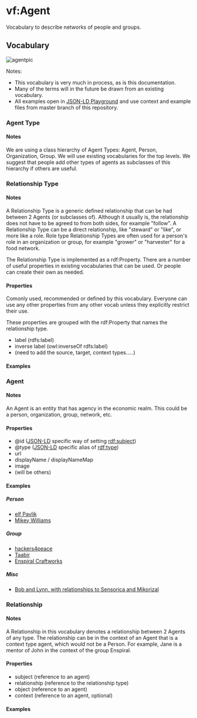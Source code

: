# vf:Agent

Vocabulary to describe networks of people and groups.

## Vocabulary

![agentpic](https://raw.githubusercontent.com/valueflows/agent/master/assets/agent.png)

Notes: 
* This vocabulary is very much in process, as is this documentation. 
* Many of the terms will in the future be drawn from an existing vocabulary.
* All examples open in [JSON-LD Playground](http://json-ld.org/playground)
and use context and example files from master branch of this repository.

### Agent Type

#### Notes

We are using a class hierarchy of Agent Types: Agent, Person, Organization, Group.  We will use existing vocabularies for the top levels.  We suggest that people add other types of agents as subclasses of this hierarchy if others are useful.

### Relationship Type

#### Notes

A Relationship Type is a generic defined relationship that can be had between 2 Agents (or subclasses of). Although it usually is, the relationship does not have to be agreed to from both sides, for example "follow".   A Relationship Type can be a direct relationship, like "steward" or "like", or more like a role.  Role type Relationship Types are often used for a person's role in an organization or group, for example "grower" or "harvester" for a food network.

The Relationship Type is implemented as a rdf:Property.  There are a number of useful properties in existing vocabularies that can be used.  Or people can create their own as needed.

#### Properties

Comonly used, recommended or defined by this vocabulary. Everyone can use any other properties from any other vocab unless they explicitly restrict their use.

These properties are grouped with the rdf:Property that names the relationship type.

* label (rdfs:label)
* inverse label (owl:inverseOf rdfs:label)
* (need to add the source, target, context types.....)

#### Examples

### Agent

#### Notes

An Agent is an entity that has agency in the economic realm.  This could be a person, organization, group, network, etc.  

#### Properties

* @id ([JSON-LD](http://www.w3.org/TR/json-ld/) specific way of setting [rdf:subject](http://www.w3.org/TR/rdf-schema/#ch_subject))
* @type ([JSON-LD](http://www.w3.org/TR/json-ld/) specific alias of [rdf:type](http://www.w3.org/TR/rdf-schema/#ch_type))
* url 
* displayName / displayNameMap
* image
* (will be others)

#### Examples

##### Person

* [elf Pavlik](http://json-ld.org/playground/#startTab=tab-compacted&json-ld=https%3A%2F%2Frawgit.com%2Fvalueflows%2Fagent%2Fmaster%2Fexamples%2Felf-pavlik.jsonld&context=https%3A%2F%2Frawgit.com%2Fvalueflows%2Fagent%2Fmaster%2Fexamples%2Felf-pavlik.jsonld)
* [Mikey Williams](http://json-ld.org/playground/#startTab=tab-compacted&json-ld=https%3A%2F%2Frawgit.com%2Fvalueflows%2Fagent%2Fmaster%2Fexamples%2Fmikey.jsonld&context=https%3A%2F%2Frawgit.com%2Fvalueflows%2Fagent%2Fmaster%2Fexamples%2Fmikey.jsonld)

##### Group

* [hackers4peace](http://json-ld.org/playground/#startTab=tab-compacted&json-ld=https%3A%2F%2Frawgit.com%2Fvalueflows%2Fagent%2Fmaster%2Fexamples%2Fhackers4peace.jsonld&context=https%3A%2F%2Frawgit.com%2Fvalueflows%2Fagent%2Fmaster%2Fexamples%2Fhackers4peace.jsonld)
* [Taabir](http://json-ld.org/playground/#startTab=tab-compacted&json-ld=https%3A%2F%2Frawgit.com%2Fvalueflows%2Fagent%2Fmaster%2Fexamples%2Ftaabir.jsonld&context=https%3A%2F%2Frawgit.com%2Fvalueflows%2Fagent%2Fmaster%2Fexamples%2Ftaabir.jsonld)
* [Enspiral Craftworks](http://json-ld.org/playground/#startTab=tab-compacted&json-ld=https%3A%2F%2Frawgit.com%2Fvalueflows%2Fagent%2Fmaster%2Fexamples%2Fcraftworks.jsonld&context=https%3A%2F%2Frawgit.com%2Fvalueflows%2Fagent%2Fmaster%2Fexamples%2Fcraftworks.jsonld)

##### Misc
* [Bob and Lynn, with relationships to Sensorica and Mikorizal](http://json-ld.org/playground/#startTab=tab-compacted&json-ld=https%3A%2F%2Frawgit.com%2Fvalueflows%2Fagent%2Fmaster%2Fexamples%2Fbobandlynn.jsonld&context=https%3A%2F%2Frawgit.com%2Fvalueflows%2Fagent%2Fmaster%2Fexamples%2Fbobandlynn.jsonld)

### Relationship

#### Notes

A Relationship in this vocabulary denotes a relationship between 2 Agents of any type.  The relationship can be in the context of an Agent that is a context type agent, which would not be a Person.  For example, Jane is a mentor of John in the context of the group Enspiral.

#### Properties

* subject (reference to an agent)
* relationship (reference to the relationship type)
* object (reference to an agent)
* context (reference to an agent, optional)

#### Examples
